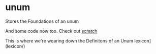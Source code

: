# unum

Stores the Foundations of an unum

And some code now too. Check out [scratch](scratch/)

This is where we're wearing down the Definitons of an Unum lexicon](lexicon/)
